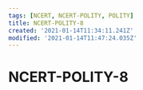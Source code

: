 ```yaml
---
tags: [NCERT, NCERT-POLITY, POLITY]
title: NCERT-POLITY-8
created: '2021-01-14T11:34:11.241Z'
modified: '2021-01-14T11:47:24.035Z'
---
```


# NCERT-POLITY-8

